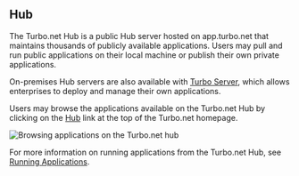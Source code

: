 ## Hub

The Turbo.net Hub is a public Hub server hosted on app.turbo.net that maintains thousands of publicly available applications. Users may pull and run public applications on their local machine or publish their own private applications.

On-premises Hub servers are also available with [Turbo Server](https://turbo.net/server), which allows enterprises to deploy and manage their own applications.

Users may browse the applications available on the Turbo.net Hub by clicking on the [Hub](https://app.turbo.net/hub) link at the top of the Turbo.net homepage.

![Browsing applications on the Turbo.net hub](https://hub.turbo.net/images/docs/browsing-applications-on-the-turbo.net-hub-1.png)

For more information on running applications from the Turbo.net Hub, see [Running Applications](https://hub.turbo.net/docs/getting-started/getting-started/running-applications).
